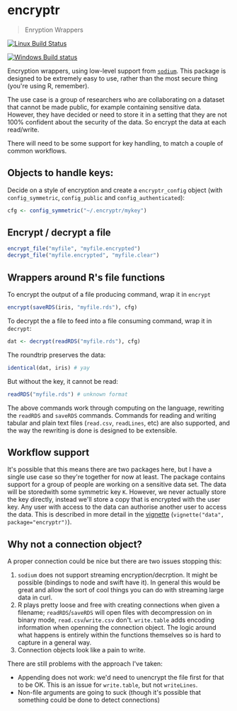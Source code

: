 # encryptr

> Enryption Wrappers

[![Linux Build Status](https://travis-ci.org/dide-tools/encryptr.svg?branch=master)](https://travis-ci.org/dide-tools/encryptr)

[![Windows Build status](https://ci.appveyor.com/api/projects/status/github/dide-tools/encryptr?svg=true)](https://ci.appveyor.com/project/dide-tools/encryptr)

Encryption wrappers, using low-level support from [`sodium`](https://github.com/jeroenooms/sodium).  This package is designed to be extremely easy to use, rather than the most secure thing (you're using R, remember).

The use case is a group of researchers who are collaborating on a dataset that cannot be made public, for example containing sensitive data.  However, they have decided or need to store it in a setting that they are not 100% confident about the security of the data.  So encrypt the data at each read/write.

There will need to be some support for key handling, to match a couple of common workflows.

## Objects to handle keys:

Decide on a style of encryption and create a `encryptr_config` object (with `config_symmetric`, `config_public` and `config_authenticated`):

```r
cfg <- config_symmetric("~/.encryptr/mykey")
```

## Encrypt / decrypt a file

```r
encrypt_file("myfile", "myfile.encrypted")
decrypt_file("myfile.encrypted", "myfile.clear")
```

## Wrappers around R's file functions

To encrypt the output of a file producing command, wrap it in `encrypt`

```r
encrypt(saveRDS(iris, "myfile.rds"), cfg)
```

To decrypt the a file to feed into a file consuming command, wrap it in `decrypt`:

```r
dat <- decrypt(readRDS("myfile.rds"), cfg)
```

The roundtrip preserves the data:

```r
identical(dat, iris) # yay
```

But without the key, it cannot be read:

```r
readRDS("myfile.rds") # unknown format
```

The above commands work through computing on the language, rewriting the `readRDS` and `saveRDS` commands.  Commands for reading and writing tabular and plain text files (`read.csv`, `readLines`, etc) are also supported, and the way the rewriting is done is designed to be extensible.

## Workflow support

It's possible that this means there are two packages here, but I have a single use case so they're together for now at least.  The package contains support for a group of people are working on a sensitive data set.  The data will be storedwith some symmetric key `K`.  However, we never actually store the key directly, instead we'll store a copy that is encrypted with the user key.  Any user with access to the data can authorise another user to access the data.  This is described in more detail in the [vignette](dide-tools.github.io/encryptr/vignettes/data.html) (`vignette("data", package="encryptr")`).

## Why not a connection object?

A proper connection could be nice but there are two issues stopping this:

1. `sodium` does not support streaming encryption/decrption.  It might be possible (bindings to node and swift have it).  In general this would be great and allow the sort of cool things you can do with streaming large data in curl.
2. R plays pretty loose and free with creating connections when given a filename; `readRDS`/`saveRDS` will open files with decompression on in binary mode, `read.csv`/`write.csv` don't.  `write.table` adds encoding information when openning the connection object.  The logic around what happens is entirely within the functions themselves so is hard to capture in a general way.
3. Connection objects look like a pain to write.

There are still problems with the approach I've taken:

* Appending does not work: we'd need to unencrypt the file first for that to be OK.  This is an issue for `write.table`, but not `writeLines`.
* Non-file arguments are going to suck (though it's possible that something could be done to detect connections)
